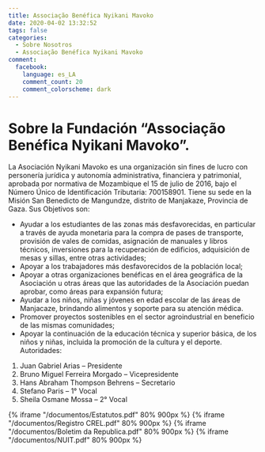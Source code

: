 ```yaml
---
title: Associação Benéfica Nyikani Mavoko
date: 2020-04-02 13:32:52
tags: false
categories:
  - Sobre Nosotros
  - Associação Benéfica Nyikani Mavoko
comment:
  facebook:
    language: es_LA
    comment_count: 20
    comment_colorscheme: dark
---
```


# Sobre la Fundación “Associação Benéfica Nyikani Mavoko”.
La Asociación Nyikani Mavoko es una organización sin fines de lucro con personería jurídica y autonomía administrativa, financiera y patrimonial, aprobada por normativa de Mozambique el 15 de julio de 2016, bajo el Número Único de Identificación Tributaria: 700158901. 
Tiene su sede en la Misión San Benedicto de Mangundze, distrito de Manjakaze, Provincia de Gaza.
Sus Objetivos son:
* Ayudar a los estudiantes de las zonas más desfavorecidas, en particular a través de ayuda monetaria para la compra de pases de transporte, provisión de vales de comidas, asignación de manuales y libros técnicos, inversiones para la recuperación de edificios, adquisición de mesas y sillas, entre otras actividades;
* Apoyar a los trabajadores más desfavorecidos de la población local;
* Apoyar a otras organizaciones benéficas en el área geográfica de la Asociación u otras áreas que las autoridades de la Asociación puedan aprobar, como áreas para expansión futura;
* Ayudar a los niños, niñas y jóvenes en edad escolar de las áreas de Manjacaze, brindando alimentos y soporte para su atención médica.
* Promover proyectos sostenibles en el sector agroindustrial en beneficio de las mismas comunidades;
* Apoyar la continuación de la educación técnica y superior básica, de los niños y niñas, incluida la promoción de la cultura y el deporte.
Autoridades:
1. Juan Gabriel Arias – Presidente
1. Bruno Miguel Ferreira Morgado – Vicepresidente
1. Hans Abraham Thompson Behrens – Secretario
1. Stefano Paris – 1° Vocal
1. Sheila Osmane Mossa – 2° Vocal

{% iframe "/documentos/Estatutos.pdf" 80% 900px %}
{% iframe "/documentos/Registro CREL.pdf" 80% 900px %}
{% iframe "/documentos/Boletim da Republica.pdf" 80% 900px %}
{% iframe "/documentos/NUIT.pdf" 80% 900px %}
